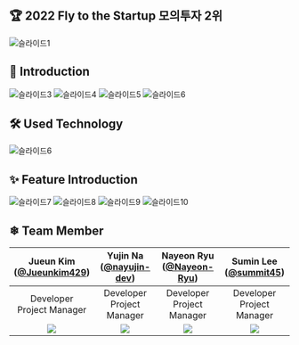 ## 🏆 2022 Fly to the Startup 모의투자 2위
![슬라이드1](https://github.com/cwave-org/CBUniversity/assets/92364973/9ba00d4a-6463-49da-945b-446b9c4b8b65)

## 📢 Introduction
![슬라이드3](https://github.com/cwave-org/CBUniversity/assets/92364973/90ae2839-7fd3-4587-ac54-110873c511db)
![슬라이드4](https://github.com/cwave-org/CBUniversity/assets/92364973/a5798263-2bb4-4b08-8485-e282300a422b)
![슬라이드5](https://github.com/cwave-org/CBUniversity/assets/92364973/5221b6af-e3d4-4097-8305-f1a0ed439444)
![슬라이드6](https://github.com/cwave-org/CBUniversity/assets/92364973/4acc7bf2-2059-4b0e-b73e-d52be9ce1750)

## 🛠 Used Technology
![슬라이드6](https://github.com/cwave-org/CBUniversity/assets/92364973/63c5b6c7-62ca-4993-b169-cb805587a492)

## ✨ Feature Introduction
![슬라이드7](https://github.com/cwave-org/CBUniversity/assets/92364973/71c2a8d0-f3a3-4a21-91d2-ad85316f7b59)
![슬라이드8](https://github.com/cwave-org/CBUniversity/assets/92364973/aba2549d-88de-4454-b9f0-83038821ffc2)
![슬라이드9](https://github.com/cwave-org/CBUniversity/assets/92364973/f0d16230-29f4-48e1-86d4-6e10480a6dc6)
![슬라이드10](https://github.com/cwave-org/CBUniversity/assets/92364973/12080fad-94da-4653-9623-da6aaf8e3f7a)


## ❄ Team Member 
|Jueun Kim<br/>([@Jueunkim429](https://github.com/Jueunkim429))|Yujin Na<br/>([@nayujin-dev](https://github.com/nayujin-dev))|Nayeon Ryu<br/>([@Nayeon-Ryu](https://github.com/Nayeon-Ryu))|Sumin Lee<br/>([@summit45](https://github.com/summit45))|
|:----------:|:----------:|:----------:|:----------:|
|Developer<br/>Project Manager|Developer<br/>Project Manager|Developer<br/>Project Manager|Developer<br/>Project Manager|
|![](https://github.com/Jueunkim429.png)|![](https://github.com/nayujin-dev.png)|![](https://github.com/Nayeon-Ryu.png)|![](https://github.com/summit45.png)|
